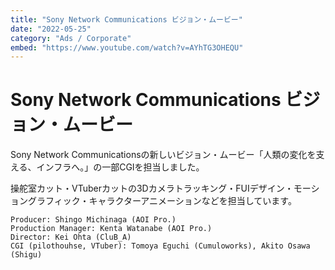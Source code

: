 ```yaml
---
title: "Sony Network Communications ビジョン・ムービー"
date: "2022-05-25"
category: "Ads / Corporate"
embed: "https://www.youtube.com/watch?v=AYhTG3OHEQU"
---
```


# Sony Network Communications ビジョン・ムービー

Sony Network Communicationsの新しいビジョン・ムービー「人類の変化を支える、インフラへ。」の一部CGIを担当しました。

操舵室カット・VTuberカットの3Dカメラトラッキング・FUIデザイン・モーショングラフィック・キャラクターアニメーションなどを担当しています。

```plaintext
Producer: Shingo Michinaga (AOI Pro.)
Production Manager: Kenta Watanabe (AOI Pro.)
Director: Kei Ohta (CluB_A)
CGI (pilothouhse, VTuber): Tomoya Eguchi (Cumuloworks), Akito Osawa (Shigu)
```
